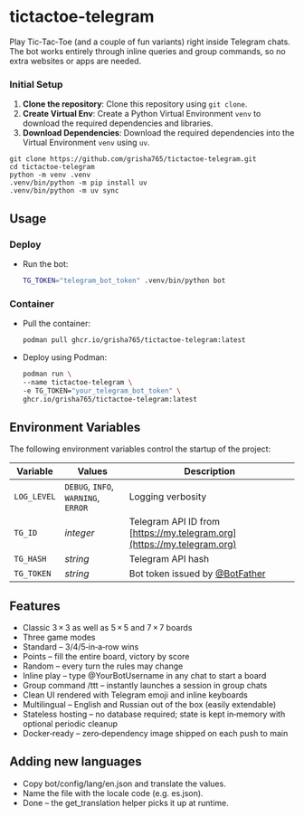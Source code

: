 # tictactoe-telegram

Play Tic‑Tac‑Toe (and a couple of fun variants) right inside Telegram chats. The bot works entirely through inline queries and group commands, so no extra websites or apps are needed.

### Initial Setup

1. **Clone the repository**: Clone this repository using `git clone`.
2. **Create Virtual Env**: Create a Python Virtual Environment `venv` to download the required dependencies and libraries.
3. **Download Dependencies**: Download the required dependencies into the Virtual Environment `venv` using `uv`.

```shell
git clone https://github.com/grisha765/tictactoe-telegram.git
cd tictactoe-telegram
python -m venv .venv
.venv/bin/python -m pip install uv
.venv/bin/python -m uv sync
```

## Usage

### Deploy

- Run the bot:
    ```bash
    TG_TOKEN="telegram_bot_token" .venv/bin/python bot
    ```

### Container

- Pull the container:
    ```bash
    podman pull ghcr.io/grisha765/tictactoe-telegram:latest
    ```

- Deploy using Podman:
    ```bash
    podman run \
    --name tictactoe-telegram \
    -e TG_TOKEN="your_telegram_bot_token" \
    ghcr.io/grisha765/tictactoe-telegram:latest
    ```

## Environment Variables

The following environment variables control the startup of the project:

| Variable       | Values                              | Description                                                             |
| -------------- | ----------------------------------- | ----------------------------------------------------------------------- |
| `LOG_LEVEL`    | `DEBUG`, `INFO`, `WARNING`, `ERROR` | Logging verbosity                                                       |
| `TG_ID`        | *integer*                           | Telegram API ID from [https://my.telegram.org](https://my.telegram.org) |
| `TG_HASH`      | *string*                            | Telegram API hash                                                       |
| `TG_TOKEN`     | *string*                            | Bot token issued by [@BotFather](https://t.me/BotFather)                |

## Features

- Classic 3 × 3 as well as 5 × 5 and 7 × 7 boards
- Three game modes
- Standard – 3/4/5‑in‑a‑row wins
- Points – fill the entire board, victory by score
- Random – every turn the rules may change
- Inline play – type @YourBotUsername in any chat to start a board
- Group command /ttt – instantly launches a session in group chats
- Clean UI rendered with Telegram emoji and inline keyboards
- Multilingual – English and Russian out of the box (easily extendable)
- Stateless hosting – no database required; state is kept in‑memory with optional periodic cleanup
- Docker‑ready – zero‑dependency image shipped on each push to main

## Adding new languages

- Copy bot/config/lang/en.json and translate the values.
- Name the file with the locale code (e.g. es.json).
- Done – the get_translation helper picks it up at runtime.
